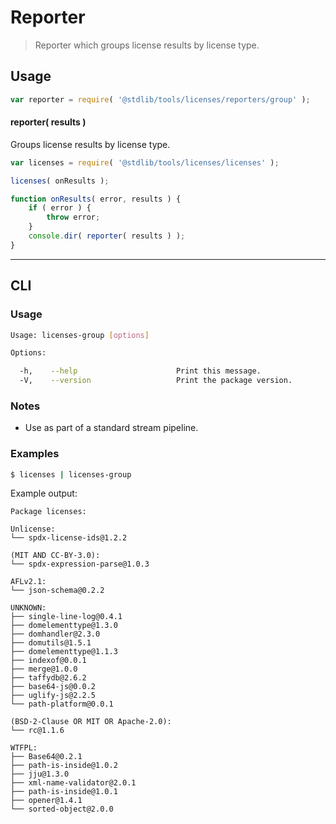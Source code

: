 # Reporter

> Reporter which groups license results by license type.

<section class="intro">

</section>

<!-- /.intro -->

<section class="usage">

## Usage

```javascript
var reporter = require( '@stdlib/tools/licenses/reporters/group' );
```

#### reporter( results )

Groups license results by license type.

```javascript
var licenses = require( '@stdlib/tools/licenses/licenses' );

licenses( onResults );

function onResults( error, results ) {
    if ( error ) {
        throw error;
    }
    console.dir( reporter( results ) );
}
```

</section>

<!-- /.usage -->

<section class="examples">

<!-- ## Examples

``` javascript

``` -->

</section>

<!-- /.examples -->

* * *

<section class="cli">

## CLI

<section class="usage">

### Usage

```bash
Usage: licenses-group [options]

Options:

  -h,    --help                      Print this message.
  -V,    --version                   Print the package version.
```

</section>

<!-- /.usage -->

<section class="notes">

### Notes

-   Use as part of a standard stream pipeline.

</section>

<!-- /.notes -->

<section class="examples">

### Examples

```bash
$ licenses | licenses-group
```

Example output:

```text
Package licenses:

Unlicense:
└── spdx-license-ids@1.2.2

(MIT AND CC-BY-3.0):
└── spdx-expression-parse@1.0.3

AFLv2.1:
└── json-schema@0.2.2

UNKNOWN:
├── single-line-log@0.4.1
├── domelementtype@1.3.0
├── domhandler@2.3.0
├── domutils@1.5.1
├── domelementtype@1.1.3
├── indexof@0.0.1
├── merge@1.0.0
├── taffydb@2.6.2
├── base64-js@0.0.2
├── uglify-js@2.2.5
└── path-platform@0.0.1

(BSD-2-Clause OR MIT OR Apache-2.0):
└── rc@1.1.6

WTFPL:
├── Base64@0.2.1
├── path-is-inside@1.0.2
├── jju@1.3.0
├── xml-name-validator@2.0.1
├── path-is-inside@1.0.1
├── opener@1.4.1
└── sorted-object@2.0.0
```

</section>

<!-- /.examples -->

</section>

<!-- /.cli -->

<section class="links">

</section>

<!-- /.links -->
